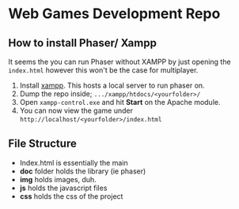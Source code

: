 # Web Games Development Repo

## How to install Phaser/ Xampp
It seems the you can run Phaser without XAMPP by just opening the `index.html` however this won't be the case for multiplayer.
1. Install [xampp](https://www.apachefriends.org/index.html). This hosts a local server to run phaser on.
2. Dump the repo inside; `.../xampp/htdocs/<yourfolder>/`
3. Open `xampp-control.exe` and hit **Start** on the Apache module.
4. You can now view the game under `http://localhost/<yourfolder>/index.html`

## File Structure
- Index.html is essentially the main
- **doc** folder holds the library (ie phaser)
- **img** holds images, duh.
- **js** holds the javascript files
- **css** holds the css of the project